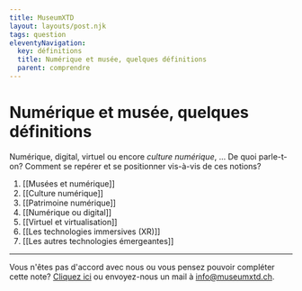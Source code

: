 ```yaml
---
title: MuseumXTD
layout: layouts/post.njk
tags: question
eleventyNavigation:
  key: définitions
  title: Numérique et musée, quelques définitions
  parent: comprendre
---
```

# **Numérique et musée, quelques définitions**
Numérique, digital, virtuel ou encore *culture numérique*, ... De quoi parle-t-on? Comment se repérer et se positionner vis-à-vis de ces notions? 

1. [[Musées et numérique]]
2. [[Culture numérique]]
3. [[Patrimoine numérique]]
4. [[Numérique ou digital]]
5. [[Virtuel et virtualisation]]
6. [[Les technologies immersives (XR)]]
7. [[Les autres technologies émergeantes]]

----

Vous n'êtes pas d'accord avec nous ou vous pensez pouvoir compléter cette note? [Cliquez ici](https://6e13e580.sibforms.com/serve/MUIEAJex9Gqy_GXlFogQqcGyYVXOZFFX8aHrYfffBiqjakg6wRCQTSUlxrpSXVkD6QEDI5CcmfGJhrDrkka2x7JvV-3YTESgygGo3Kq7DH-XD64whZr_JzkZgiL5lqiCeG3yKwBPjHJ6fyObFfcWQmqXpGkXQ3Ah4sgQV2mUjiMQ2hUe8pnjyP1gOywBca-q4MvmvdSwfxEFpgHr) ou envoyez-nous un mail à [info@museumxtd.ch](mailto:info@museumxtd.ch).


